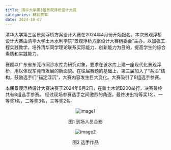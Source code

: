 ```yaml
---
title: 清华大学第3届景观浮桥设计大赛
categories: 精彩赛事
date: 2024-10-07
---
```


清华大学第三届景观浮桥方案设计大赛在2024年4月份开始报名。本次景观浮桥设计大赛由清华大学土木水利学院“景观浮桥方案设计大赛组委会”主办，以加强工程实践教学，培养清华同学理论联系实际能力、创新能力为目的，提高学生的综合素质和实践能力。

赛题以广东省东莞市同沙水库为研究对象，要求在该水库上建一座现代化景观浮桥，用以体现东莞市发展的新面貌。在往届赛题的基础上，第三届加入了“系泊”结构，鼓励选手们“锚定浮沉”，大赛内容发生巨大变化。大赛吸引了8组选手参赛。

本届景观浮桥设计大赛决赛于2024年6月2日，在新土木馆B200举行，决赛最终共有8组选手参赛。 经过现场参赛选手之间激烈的角逐，最终决出特等奖1名、一等奖1名，二等奖3名，三等奖2名。

<div style="text-align: center;">
    <img src="images/5_1.png" alt="image1"/>
    <p>图1 到场人员合影</p>
    <img src="images/5_2.jpg" alt="image2"/>
    <p>图2 选手作品</p>
</div>
